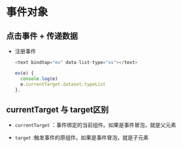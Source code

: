 # 事件对象

## 点击事件 + 传递数据

  - 注册事件

    ```js
    <text bindtap="ev" data-list-type="ss"></text>
    ```

    ```js
    ev(e) {
      console.log(e)
      e.currentTarget.dataset.typeList
    },
    ```

## currentTarget 与 target区别

  - `currentTarget` ：事件绑定的当前组件。如果是事件冒泡，就是父元素

  - `target` :触发事件的原组件。如果是事件冒泡，就是子元素
